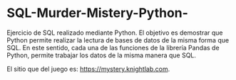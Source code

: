 # SQL-Murder-Mistery-Python-

Ejercicio de SQL realizado mediante Python. El objetivo es demostrar que Python permite realizar la lectura de bases de datos de la misma forma que SQL. En este sentido, cada una de las funciones de la librería Pandas de Python, permite trabajar los datos de la misma manera que SQL.

El sitio que del juego es: https://mystery.knightlab.com.
